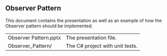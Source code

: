 <h2>Observer Pattern</h2>

This document contains the presentation as well as an example of how the Observer pattern should be implemented.

<table>
<tr>
    <td>Observer Pattern.pptx</td>
    <td>The presentation file.</td>
</tr>
<tr>
    <td>Observer_Pattern/</td>
    <td>The C# project with unit tests.</td>
</tr>
</table>






